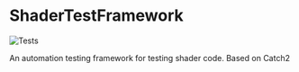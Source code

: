 # ShaderTestFramework

![Tests](https://github.com/KStocky/ShaderTestFramework/actions/workflows/BuildAndRunTests.yml/badge.svg)

An automation testing framework for testing shader code. Based on Catch2
